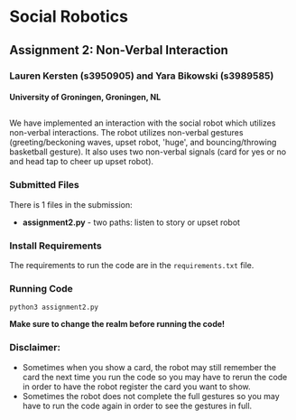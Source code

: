 # Social Robotics 
## Assignment 2: Non-Verbal Interaction
### Lauren Kersten (s3950905) and Yara Bikowski (s3989585)
#### University of Groningen, Groningen, NL

##

We have implemented an interaction with the social robot which utilizes non-verbal interactions. The robot utilizes non-verbal gestures (greeting/beckoning waves, upset robot, 'huge', and bouncing/throwing basketball gesture). It also uses two non-verbal signals (card for yes or no and head tap to cheer up upset robot).

### Submitted Files

There is 1 files in the submission:
- **assignment2.py** - two paths: listen to story or upset robot

### Install Requirements
The requirements to run the code are in the ```requirements.txt``` file. 

### Running Code 
```
python3 assignment2.py
```
**Make sure to change the realm before running the code!**

### Disclaimer:
- Sometimes when you show a card, the robot may still remember the card the next time you run the code so you may have to rerun the code in order to have the robot register the card you want to show. 
- Sometimes the robot does not complete the full gestures so you may have to run the code again in order to see the gestures in full.
